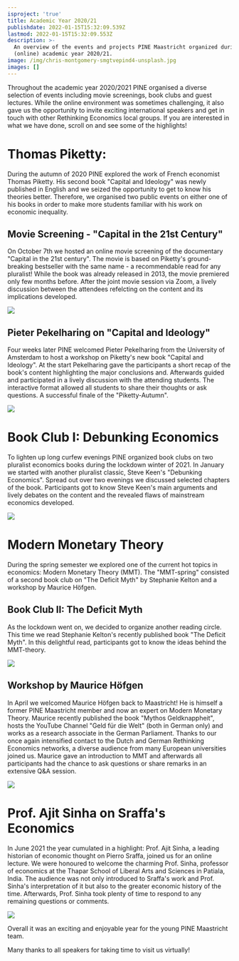 ```yaml
---
isproject: 'true'
title: Academic Year 2020/21
publishdate: 2022-01-15T15:32:09.539Z
lastmod: 2022-01-15T15:32:09.553Z
description: >-
  An overview of the events and projects PINE Maastricht organized during the
  (online) academic year 2020/21. 
image: /img/chris-montgomery-smgtvepind4-unsplash.jpg
images: []
---
```









Throughout the academic year 2020/2021 PINE organised a diverse selection of events including movie screenings, book clubs and guest lectures. While the online environment was sometimes challenging, it also gave us the opportunity to invite exciting international speakers and get in touch with other Rethinking Economics local groups. If you are interested in what we have done, scroll on and see some of the highlights!

# Thomas Piketty:

During the autumn of 2020 PINE explored the work of French economist Thomas Piketty. His second book "Capital and Ideology" was newly published in English and we seized the opportunity to get to know his theories better. Therefore, we organised two public events on either one of his books in order to make more students familiar with his work on economic inequality. 

## Movie Screening - "Capital in the 21st Century"

On October 7th we hosted an online movie screening of the documentary "Capital in the 21st century". The movie is based on Piketty's ground-breaking bestseller with the same name - a recommendable read for any pluralist! While the book was already released in 2013, the movie premiered only few months before. After the joint movie session via Zoom, a lively discussion between the attendees refelcting on the content and its implications developed. 

![](/img/capital-screening.jpg)

## Pieter Pekelharing on "Capital and Ideology"

Four weeks later PINE welcomed Pieter Pekelharing from the University of Amsterdam to host a workshop on Piketty's new book "Capital and Ideology". At the start Pekelharing gave the participants a short recap of the book's content highlighting the major conclusions and. Afterwards guided and participated in a lively discussion with the attending students. The interactive format allowed all students to share their thoughts or ask questions. A successful finale of the "Piketty-Autumn". 

![](/img/capital-and-ideology-workshop.jpg)

# Book Club I: Debunking Economics

To lighten up long curfew evenings PINE organized book clubs on two pluralist economics books during the lockdown winter of 2021. In January we started with another pluralist classic, Steve Keen's "Debunking Economics". Spread out over two evenings we discussed selected chapters of the book. Participants got to know Steve Keen's main arguments and lively debates on the content and the revealed flaws of mainstream economics developed. 

![](/img/debunking-economics-circle.jpg)

# Modern Monetary Theory

During the spring semester we explored one of the current hot topics in economics: Modern Monetary Theory (MMT). The "MMT-spring" consisted of a second book club on "The Deficit Myth" by Stephanie Kelton and a workshop by Maurice Höfgen. 

## Book Club II: The Deficit Myth

As the lockdown went on, we decided to organize another reading circle. This time we read Stephanie Kelton's recently published book "The Deficit Myth". In this delightful read, participants got to know the ideas behind the MMT-theory. 

![](/img/the-deficit-myth.jpg)

## Workshop by Maurice Höfgen

In April we welcomed Maurice Höfgen back to Maastricht! He is himself a former PINE Maastricht member and now an expert on Modern Monetary Theory. Maurice recently published the book "Mythos Geldknappheit", hosts the YouTube Channel "Geld für die Welt" (both in German only) and works as a research associate in the German Parliament. Thanks to our once again intensified contact to the Dutch and German Rethinking Economics networks, a diverse audience from many European universities joined us. Maurice gave an introduction to MMT and afterwards all participants had the chance to ask questions or share remarks in an extensive Q&A session. 

![](/img/mmt-workshop.jpg)

# Prof. Ajit Sinha on Sraffa's Economics

In June 2021 the year cumulated in a highlight: Prof. Ajit Sinha, a leading historian of economic thought on Pierro Sraffa, joined us for an online lecture. We were honoured to welcome the charming Prof. Sinha, professor of economics at the Thapar School of Liberal Arts and Sciences in Patiala, India. The audience was not only introduced to Sraffa's work and Prof. Sinha's interpretation of it but also to the greater economic history of the time. Afterwards, Prof. Sinha took plenty of time to respond to any remaining questions or comments. 

![](/img/sraffa-lecture.jpg)



Overall it was an exciting and enjoyable year for the young PINE Maastricht team.

Many thanks to all speakers for taking time to visit us virtually!
